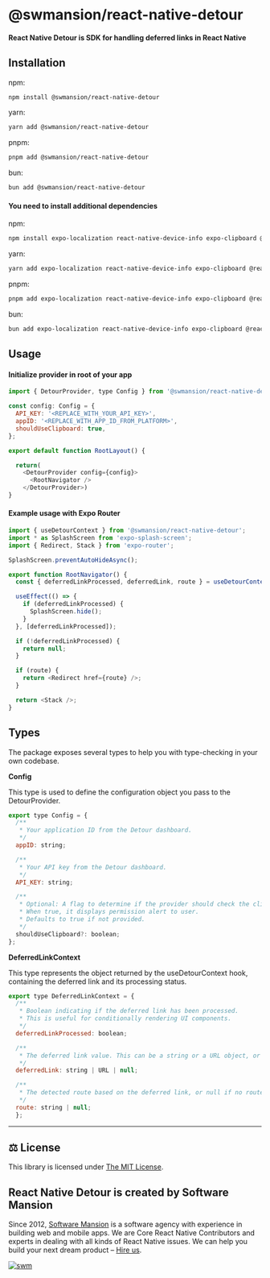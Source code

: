 # @swmansion/react-native-detour

#### React Native Detour is SDK for handling deferred links in React Native

## Installation

npm:

```sh
npm install @swmansion/react-native-detour
```

yarn:

```sh
yarn add @swmansion/react-native-detour
```

pnpm:

```sh
pnpm add @swmansion/react-native-detour
```

bun:

```sh
bun add @swmansion/react-native-detour
```

#### You need to install additional dependencies

npm:

```sh
npm install expo-localization react-native-device-info expo-clipboard @react-native-async-storage/async-storage expo-application
```

yarn:

```sh
yarn add expo-localization react-native-device-info expo-clipboard @react-native-async-storage/async-storage expo-application
```

pnpm:

```sh
pnpm add expo-localization react-native-device-info expo-clipboard @react-native-async-storage/async-storage expo-application
```

bun:

```sh
bun add expo-localization react-native-device-info expo-clipboard @react-native-async-storage/async-storage expo-application
```

## Usage

#### Initialize provider in root of your app

```js
import { DetourProvider, type Config } from '@swmansion/react-native-detour';

const config: Config = {
  API_KEY: '<REPLACE_WITH_YOUR_API_KEY>',
  appID: '<REPLACE_WITH_APP_ID_FROM_PLATFORM>',
  shouldUseClipboard: true,
};

export default function RootLayout() {

  return(
    <DetourProvider config={config}>
      <RootNavigator />
    </DetourProvider>)
}
```

#### Example usage with Expo Router

```js
import { useDetourContext } from '@swmansion/react-native-detour';
import * as SplashScreen from 'expo-splash-screen';
import { Redirect, Stack } from 'expo-router';

SplashScreen.preventAutoHideAsync();

export function RootNavigator() {
  const { deferredLinkProcessed, deferredLink, route } = useDetourContext();

  useEffect(() => {
    if (deferredLinkProcessed) {
      SplashScreen.hide();
    }
  }, [deferredLinkProcessed]);

  if (!deferredLinkProcessed) {
    return null;
  }

  if (route) {
    return <Redirect href={route} />;
  }

  return <Stack />;
}
```

## Types

The package exposes several types to help you with type-checking in your own codebase.

**Config**

This type is used to define the configuration object you pass to the DetourProvider.

```js
export type Config = {
  /**
   * Your application ID from the Detour dashboard.
   */
  appID: string;

  /**
   * Your API key from the Detour dashboard.
   */
  API_KEY: string;

  /**
   * Optional: A flag to determine if the provider should check the clipboard for a deferred link.
   * When true, it displays permission alert to user.
   * Defaults to true if not provided.
   */
  shouldUseClipboard?: boolean;
};
```

**DeferredLinkContext**

This type represents the object returned by the useDetourContext hook, containing the deferred link and its processing status.

```js
export type DeferredLinkContext = {
  /**
   * Boolean indicating if the deferred link has been processed.
   * This is useful for conditionally rendering UI components.
   */
  deferredLinkProcessed: boolean;

  /**
   * The deferred link value. This can be a string or a URL object, or null if no link was found.
   */
  deferredLink: string | URL | null;

  /**
   * The detected route based on the deferred link, or null if no route was detected.
   */
  route: string | null;
  };
```

---

## :balance_scale: License

This library is licensed under [The MIT License](./LICENSE).

## React Native Detour is created by Software Mansion

Since 2012, [Software Mansion](https://swmansion.com) is a software agency with experience in building web and mobile apps. We are Core React Native Contributors and experts in dealing with all kinds of React Native issues. We can help you build your next dream product – [Hire us](https://swmansion.com/contact/projects?utm_source=react-native-executorch&utm_medium=readme).

[![swm](https://logo.swmansion.com/logo?color=white&variant=desktop&width=150&tag=react-native-executorch-github 'Software Mansion')](https://swmansion.com)
